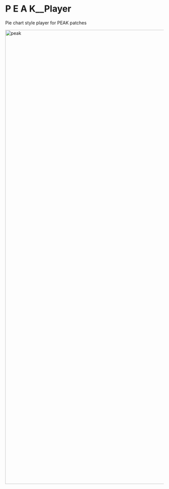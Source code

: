 # P E A K__Player
Pie chart style player for PEAK patches

<img width="1440" alt="peak" src="https://cloud.githubusercontent.com/assets/12250069/24326251/5c57f6ae-11a2-11e7-914d-1be082aad9e4.png">
